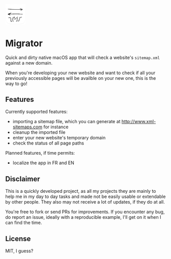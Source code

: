 <img src="Resources/README-AppIcon.png" width=64 />

# Migrator

Quick and dirty native macOS app that will check a website's `sitemap.xml` against a new domain.

When you're developing your new website and want to check if all your previously accessible pages will be availble on your new one, this is the way to go!

## Features

Currently supported features:

- importing a sitemap file, which you can generate at <http://www.xml-sitemaps.com> for instance
- cleanup the imported file
- enter your new website's temporary domain
- check the status of all page paths

Planned features, if time permits:

- localize the app in FR and EN

## Disclaimer

This is a quickly developed project, as all my projects they are mainly to help me in my day to day tasks and made not be easily usable or extendable by other people. They also may not receive a lot of updates, if they do at all. 

You're free to fork or send PRs for improvements. If you encounter any bug, do report an issue, ideally with a reproducible example, I'll get on it when I can find the time.

## License

MIT, I guess?
